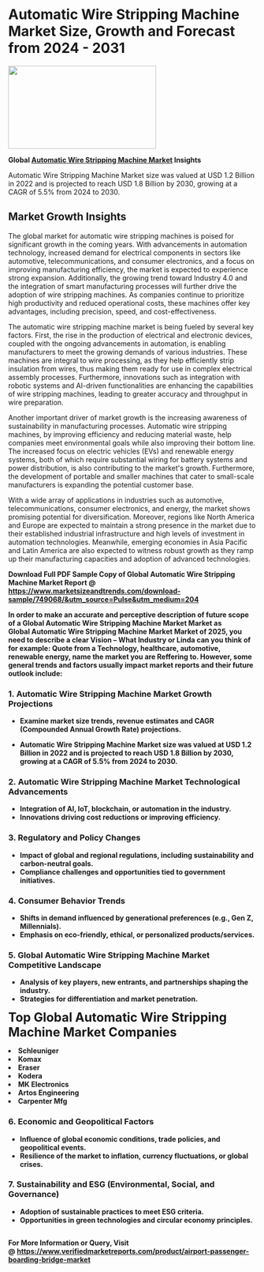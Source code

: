 <H1>Automatic Wire Stripping Machine Market Size, Growth and Forecast from 2024 - 2031</H1><img class="aligncenter size-medium wp-image-584254" src="https://thirdeyenews.in/wp-content/uploads/2024/09/Global-Market-Research-300x168.jpeg" alt="" width="300" height="168" /><p><strong>Global&nbsp;<a href="https://www.marketsizeandtrends.com/download-sample/749068/&amp;utm_source=Pulse&amp;utm_medium=204">Automatic Wire Stripping Machine Market</a> Insights</strong></p><p>Automatic Wire Stripping Machine Market size was valued at USD 1.2 Billion in 2022 and is projected to reach USD 1.8 Billion by 2030, growing at a CAGR of 5.5% from 2024 to 2030.</p><p><h2>Market Growth Insights</h2> <p>The global market for automatic wire stripping machines is poised for significant growth in the coming years. With advancements in automation technology, increased demand for electrical components in sectors like automotive, telecommunications, and consumer electronics, and a focus on improving manufacturing efficiency, the market is expected to experience strong expansion. Additionally, the growing trend toward Industry 4.0 and the integration of smart manufacturing processes will further drive the adoption of wire stripping machines. As companies continue to prioritize high productivity and reduced operational costs, these machines offer key advantages, including precision, speed, and cost-effectiveness.</p> <p><strong></strong></p> <p>The automatic wire stripping machine market is being fueled by several key factors. First, the rise in the production of electrical and electronic devices, coupled with the ongoing advancements in automation, is enabling manufacturers to meet the growing demands of various industries. These machines are integral to wire processing, as they help efficiently strip insulation from wires, thus making them ready for use in complex electrical assembly processes. Furthermore, innovations such as integration with robotic systems and AI-driven functionalities are enhancing the capabilities of wire stripping machines, leading to greater accuracy and throughput in wire preparation.</p> <p>Another important driver of market growth is the increasing awareness of sustainability in manufacturing processes. Automatic wire stripping machines, by improving efficiency and reducing material waste, help companies meet environmental goals while also improving their bottom line. The increased focus on electric vehicles (EVs) and renewable energy systems, both of which require substantial wiring for battery systems and power distribution, is also contributing to the market's growth. Furthermore, the development of portable and smaller machines that cater to small-scale manufacturers is expanding the potential customer base.</p> <p>With a wide array of applications in industries such as automotive, telecommunications, consumer electronics, and energy, the market shows promising potential for diversification. Moreover, regions like North America and Europe are expected to maintain a strong presence in the market due to their established industrial infrastructure and high levels of investment in automation technologies. Meanwhile, emerging economies in Asia Pacific and Latin America are also expected to witness robust growth as they ramp up their manufacturing capacities and adoption of advanced technologies.</p> <p><strong></p><p><span class=""><strong>Download Full PDF Sample Copy of Global Automatic Wire Stripping Machine Market Report</strong> @ <a href="https://www.marketsizeandtrends.com/download-sample/749068/&amp;utm_source=Pulse&amp;utm_medium=204" target="_blank">https://www.marketsizeandtrends.com/download-sample/749068/&amp;utm_source=Pulse&amp;utm_medium=204</a></span></p><p>In order to make an accurate and perceptive description of future scope of a Global&nbsp;Automatic Wire Stripping Machine Market Market as Global&nbsp;Automatic Wire Stripping Machine Market Market of 2025, you need to describe a clear Vision &ndash; What Industry or Linda can you think of for example: Quote from a Technology, healthcare, automotive, renewable energy, name the market you are Reffering to. However, some general trends and factors usually impact market reports and their future outlook include:</p><h3>1.&nbsp;<strong>Automatic Wire Stripping Machine Market Growth Projections</strong></h3><ul><li>Examine market size trends, revenue estimates and CAGR (Compounded Annual Growth Rate) projections.</li><li><p>Automatic Wire Stripping Machine Market size was valued at USD 1.2 Billion in 2022 and is projected to reach USD 1.8 Billion by 2030, growing at a CAGR of 5.5% from 2024 to 2030.</p></li></ul><h3>2.&nbsp;<strong>Automatic Wire Stripping Machine Market Technological Advancements</strong></h3><ul><li>Integration of AI, IoT, blockchain, or automation in the industry.</li><li>Innovations driving cost reductions or improving efficiency.</li></ul><h3>3.&nbsp;<strong>Regulatory and Policy Changes</strong></h3><ul><li>Impact of global and regional regulations, including sustainability and carbon-neutral goals.</li><li>Compliance challenges and opportunities tied to government initiatives.</li></ul><h3>4.&nbsp;<strong>Consumer Behavior Trends</strong></h3><ul><li>Shifts in demand influenced by generational preferences (e.g., Gen Z, Millennials).</li><li>Emphasis on eco-friendly, ethical, or personalized products/services.</li></ul><h3>5.&nbsp;<strong>Global Automatic Wire Stripping Machine Market Competitive Landscape</strong></h3><ul><li>Analysis of key players, new entrants, and partnerships shaping the industry.</li><li>Strategies for differentiation and market penetration.</li></ul><p data-pm-slice="1 1 []"><span style="color: inherit; font-family: inherit; font-size: 25px;">Top Global Automatic Wire Stripping Machine Market Companies</span></p><div class="" data-test-id=""><p><li> Schleuniger</li><li> Komax</li><li> Eraser</li><li> Kodera</li><li> MK Electronics</li><li> Artos Engineering</li><li> Carpenter Mfg</li></p></div><h3>6.&nbsp;<strong>Economic and Geopolitical Factors</strong></h3><ul><li>Influence of global economic conditions, trade policies, and geopolitical events.</li><li>Resilience of the market to inflation, currency fluctuations, or global crises.</li></ul><h3>7.&nbsp;<strong>Sustainability and ESG (Environmental, Social, and Governance)</strong></h3><ul><li>Adoption of sustainable practices to meet ESG criteria.</li><li>Opportunities in green technologies and circular economy principles.</li></ul><h2><strong style="font-size: 14px;">For More Information or Query, Visit @&nbsp;</strong><a style="background-color: #ffffff; font-size: 14px;" href="https://www.marketsizeandtrends.com/report/automatic-wire-stripping-machine-market/" target="_blank">https://www.verifiedmarketreports.com/product/airport-passenger-boarding-bridge-market</a></h2>
